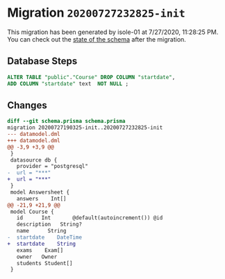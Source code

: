 # Migration `20200727232825-init`

This migration has been generated by isole-01 at 7/27/2020, 11:28:25 PM.
You can check out the [state of the schema](./schema.prisma) after the migration.

## Database Steps

```sql
ALTER TABLE "public"."Course" DROP COLUMN "startdate",
ADD COLUMN "startdate" text  NOT NULL ;
```

## Changes

```diff
diff --git schema.prisma schema.prisma
migration 20200727190325-init..20200727232825-init
--- datamodel.dml
+++ datamodel.dml
@@ -3,9 +3,9 @@
 }
 datasource db {
   provider = "postgresql"
-  url = "***"
+  url = "***"
 }
 model Answersheet {
   answers    Int[]
@@ -21,9 +21,9 @@
 model Course {
   id      Int       @default(autoincrement()) @id
   description   String?
   name      String
-  startdate    DateTime
+  startdate    String
   exams    Exam[]
   owner   Owner
   students Student[]
 }
```


